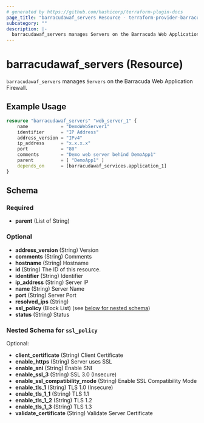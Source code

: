 ```yaml
---
# generated by https://github.com/hashicorp/terraform-plugin-docs
page_title: "barracudawaf_servers Resource - terraform-provider-barracudawaf"
subcategory: ""
description: |-
  barracudawaf_servers manages Servers on the Barracuda Web Application Firewall.
---
```


# barracudawaf_servers (Resource)

`barracudawaf_servers` manages `Servers` on the Barracuda Web Application Firewall.

## Example Usage

```terraform
resource "barracudawaf_servers" "web_server_1" {
    name            = "DemoWebServer1"
    identifier      = "IP Address"
    address_version = "IPv4"
    ip_address      = "x.x.x.x"
    port            = "80"
    comments        = "Demo web server behind DemoApp1"
    parent          = [ "DemoApp1" ]
    depends_on      = [barracudawaf_services.application_1]
}
```

<!-- schema generated by tfplugindocs -->
## Schema

### Required

- **parent** (List of String)

### Optional

- **address_version** (String) Version
- **comments** (String) Comments
- **hostname** (String) Hostname
- **id** (String) The ID of this resource.
- **identifier** (String) Identifier
- **ip_address** (String) Server IP
- **name** (String) Server Name
- **port** (String) Server Port
- **resolved_ips** (String)
- **ssl_policy** (Block List) (see [below for nested schema](#nestedblock--ssl_policy))
- **status** (String) Status


<a id="nestedblock--ssl_policy"></a>
### Nested Schema for `ssl_policy`

Optional:

- **client_certificate** (String) Client Certificate
- **enable_https** (String) Server uses SSL
- **enable_sni** (String) Enable SNI
- **enable_ssl_3** (String) SSL 3.0 (Insecure)
- **enable_ssl_compatibility_mode** (String) Enable SSL Compatibility Mode
- **enable_tls_1** (String) TLS 1.0 (Insecure)
- **enable_tls_1_1** (String) TLS 1.1
- **enable_tls_1_2** (String) TLS 1.2
- **enable_tls_1_3** (String) TLS 1.3
- **validate_certificate** (String) Validate Server Certificate


